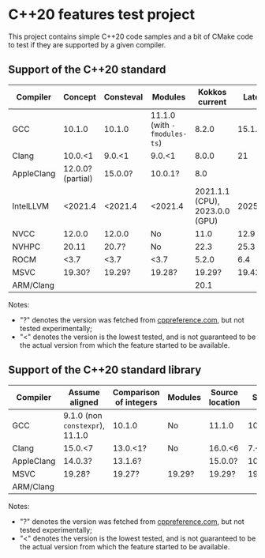 # C++20 features test project

This project contains simple C++20 code samples and a bit of CMake code to test if they are supported by a given compiler.

## Support of the C++20 standard

| Compiler   | Concept           | Consteval | Modules                      | Kokkos current                 | Latest   |
|------------|-------------------|-----------|------------------------------|--------------------------------|----------|
| GCC        | 10.1.0            | 10.1.0    | 11.1.0 (with `-fmodules-ts`) | 8.2.0                          | 15.1.0   |
| Clang      | 10.0.<1           | 9.0.<1    | 9.0.<1                       | 8.0.0                          | 21       |
| AppleClang | 12.0.0? (partial) | 15.0.0?   | 10.0.1?                      | 8.0                            |          |
| IntelLLVM  | <2021.4           | <2021.4   | <2021.4                      | 2021.1.1 (CPU), 2023.0.0 (GPU) | 2025.1.2 |
| NVCC       | 12.0.0            | 12.0.0    | No                           | 11.0                           | 12.9     |
| NVHPC      | 20.11             | 20.7?     | No                           | 22.3                           | 25.3     |
| ROCM       | <3.7              | <3.7      | <3.7                         | 5.2.0                          | 6.4      |
| MSVC       | 19.30?            | 19.29?    | 19.28?                       | 19.29?                         | 19.42    |
| ARM/Clang  |                   |           |                              | 20.1                           |          |

Notes:
- "?" denotes the version was fetched from [cppreference.com](https://en.cppreference.com/w/cpp/compiler_support/20), but not tested experimentally;
- "<" denotes the version is the lowest tested, and is not guaranteed to be the actual version from which the feature started to be available.

## Support of the C++20 standard library

| Compiler   | Assume aligned                  | Comparison of integers | Modules | Source location | Span    | Kokkos current | Latest |
|------------|---------------------------------|------------------------|---------|-----------------|---------|----------------|--------|
| GCC        | 9.1.0 (non `constexpr`), 11.1.0 | 10.1.0                 | No      | 11.1.0          | 10.1.0  | 8.2.0          | 15.1.0 |
| Clang      | 15.0.<7                         | 13.0.<1?               | No      | 16.0.<6         | 7.<1.0  | 8.0.0          | 21     |
| AppleClang | 14.0.3?                         | 13.1.6?                |         | 15.0.0?         | 10.0.0? | 8.0            |        |
| MSVC       | 19.28?                          | 19.27?                 | 19.29?  | 19.29?          | 19.26   | 19.29          | 19.42  |
| ARM/Clang  |                                 |                        |         |                 |         | 20.1           |        |

Notes:
- "?" denotes the version was fetched from [cppreference.com](https://en.cppreference.com/w/cpp/compiler_support/20), but not tested experimentally;
- "<" denotes the version is the lowest tested, and is not guaranteed to be the actual version from which the feature started to be available.
